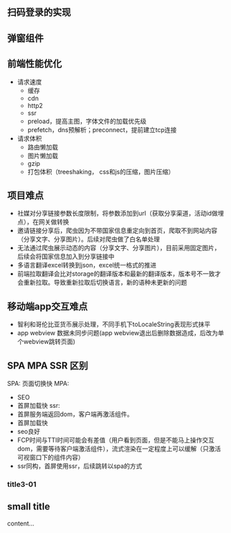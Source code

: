 ## 扫码登录的实现

## 弹窗组件

## 前端性能优化
- 请求速度
  - 缓存
  - cdn
  - http2
  - ssr
  - preload，提高主图，字体文件的加载优先级
  - prefetch，dns预解析；preconnect，提前建立tcp连接
- 请求体积
  - 路由懒加载
  - 图片懒加载
  - gzip
  - 打包体积（treeshaking， css和js的压缩，图片压缩）

## 项目难点
- 社媒对分享链接参数长度限制，将参数添加到url（获取分享渠道，活动id做埋点），在网关做转换
- 邀请链接分享后，爬虫因为不带国家信息重定向到首页，爬取不到网站内容（分享文字、分享图片）。后续对爬虫做了白名单处理
- 无法通过爬虫展示动态的内容（分享文字、分享图片），目前采用固定图片，后续会将国家信息加入到分享链接中
- 多语言翻译excel转换到json，excel统一格式的推进
- 前端拉取翻译会比对storage的翻译版本和最新的翻译版本，版本号不一致才会重新拉取。导致重新拉取后切换语言，新的语种未更新的问题

## 移动端app交互难点
- 智利和哥伦比亚货币展示处理，不同手机下toLocaleString表现形式抹平
- app webview 数据未同步问题(app webview退出后删除数据造成，后改为单个webview跳转页面)

## SPA MPA SSR 区别

SPA: 页面切换快
MPA: 
- SEO
- 首屏加载快
ssr: 
- 首屏服务端返回dom，客户端再激活组件。
- 首屏加载快
- seo良好
- FCP时间与TTI时间可能会有差值（用户看到页面，但是不能马上操作交互dom，需要等待客户端激活组件），流式渲染在一定程度上可以缓解（只激活可视窗口下的组件内容）
- ssr同构，首屏使用ssr，后续跳转以spa的方式

### title3-01

## small title
content...
